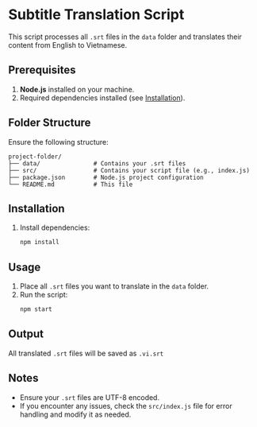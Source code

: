 # Subtitle Translation Script

This script processes all `.srt` files in the `data` folder and translates their content from English to Vietnamese.

## Prerequisites

1. **Node.js** installed on your machine.
2. Required dependencies installed (see [Installation](#installation)).

## Folder Structure

Ensure the following structure:

```
project-folder/
├── data/               # Contains your .srt files
├── src/                # Contains your script file (e.g., index.js)
├── package.json        # Node.js project configuration
└── README.md           # This file
```

## Installation

1. Install dependencies:
   ```bash
   npm install
   ```

## Usage

1. Place all `.srt` files you want to translate in the `data` folder.
2. Run the script:
   ```bash
   npm start
   ```

## Output

All translated `.srt` files will be saved as `.vi.srt`

## Notes

- Ensure your `.srt` files are UTF-8 encoded.
- If you encounter any issues, check the `src/index.js` file for error handling and modify it as needed.
